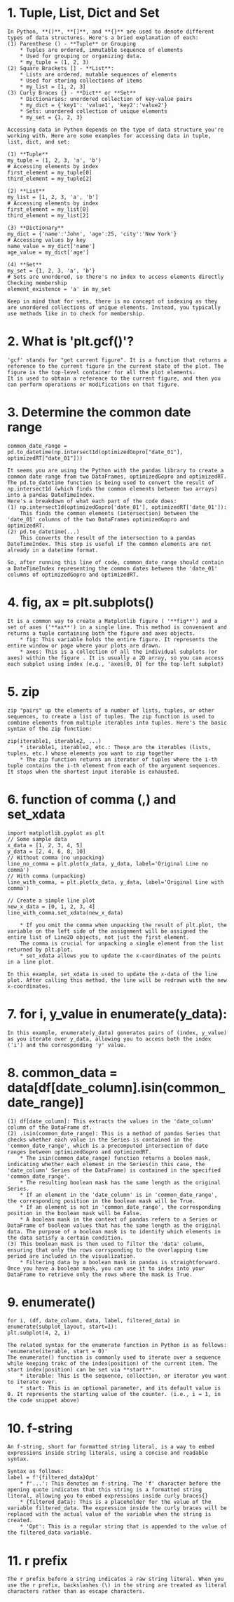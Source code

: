 # 1. Tuple, List, Dict and Set
    In Python, **()**, **[]**, and **{}** are used to denote different types of data structures. Here's a bried explanation of each:
    (1) Parenthese () - **Tuple** or Grouping
        * Tuples are ordered, immutable sequence of elements
        * Used for grouping or organizing data. 
        * my_tuple = (1, 2, 3)
    (2) Square Brackets [] - **List**:
        * Lists are ordered, mutable sequences of elements
        * Used for storing collections of items
        * my_list = [1, 2, 3]
    (3) Curly Braces {} - **Dict** or **Set**
        * Dictionaries: unordered collection of key-value pairs
        * my_dict = {'key1': 'value1', 'key2':'value2'}
        * Sets: unordered collection of unique elements
        * my_set = {1, 2, 3}
    
    Accessing data in Python depends on the type of data structure you're working with. Here are some examples for accessing data in tuple, list, dict, and set:

	(1) **Tuple**
	my_tuple = (1, 2, 3, 'a', 'b')
	# Accessing elements by index
	first_element = my_tuple[0]
	third_element = my_tuple[2]

	(2) **List**
	my_list = [1, 2, 3, 'a', 'b']
	# Accessing elements by index
	first_element = my_list[0]
	third_element = my_list[2]

	(3) **Dictionary**
	my_dict = {'name':'John', 'age':25, 'city':'New York'}
	# Accessing values by key
	name_value = my_dict['name']
	age_value = my_dict['age']
	
	(4) **Set**
	my_set = {1, 2, 3, 'a', 'b'}
	# Sets are unordered, so there's no index to access elements directly Checking membership
	element_existence = 'a' in my_set
	
	Keep in mind that for sets, there is no concept of indexing as they are unordered collections of unique elements. Instead, you typically use methods like in to check for membership.

# 2. What is 'plt.gcf()'?
    'gcf' stands for "get current figure". It is a function that returns a reference to the current figure in the current state of the plot. The figure is the top-level container for all the plot elements. 
    It is used to obtain a reference to the current figure, and then you can perform operations or modifications on that figure.

# 3. Determine the common date range

    common_date_range = pd.to_datetime(np.intersect1d(optimizedGopro["date_01"], optimizedRT["date_01"]))

    It seems you are using the Python with the pandas library to create a common date range from two DataFrames, optimizedGopro and optimizedRT. The pd.to_datetime function is being used to convert the result of np.intersect1d (which finds the common elements between two arrays) into a pandas DateTimeIndex.
    Here's a breakdown of what each part of the code does:
    (1) np.intersect1d(optimizedGopro['date_01'], optimizedRT['date_01']): 
        This finds the common elements (intersection) between the 'date_01' columns of the two DataFrames optimizedGopro and optimizedRT.
    (2) pd.to_datetime(...) 
        This converts the result of the intersection to a pandas DateTimeIndex. This step is useful if the common elements are not already in a datetime format.

    So, after running this line of code, common_date_range should contain a DateTimeIndex representing the common dates between the 'date_01' columns of optimizedGopro and optimizedRT.

# 4. fig, ax = plt.subplots() 
    It is a common way to create a Matplotlib figure ( '**fig**') and a set of axes ('**ax**') in a single line. This method is convenient and returns a tuple containing both the figure and axes objects.
        * fig: This variable holds the entire figure. It represents the entire window or page where your plots are drawn.
        * axes: This is a collection of all the individual subplots (or axes) within the figure . It is usually a 2D array, so you can access each subplot using index (e.g., 'axes[0, 0] for the top-left subplot)

# 5. **zip**
    zip "pairs" up the elements of a number of lists, tuples, or other sequences, to create a list of tuples. The zip function is used to combine elements from multiple iterables into tuples. Here's the basic syntax of the zip function:
    
    zip(iterable1, iterable2, ...)
	    * iterable1, iterable2, etc.: These are the iterables (lists, tuples, etc.) whose elements you want to zip together
	    * The zip function returns an iterator of tuples where the i-th tuple contains the i-th element from each of the argument sequences. It stops when the shortest input iterable is exhausted.

# 6. function of comma (,) and set_xdata

    import matplotlib.pyplot as plt
    // Some sample data
    x_data = [1, 2, 3, 4, 5]
    y_data = [2, 4, 6, 8, 10]
    // Without comma (no unpacking)
    line_no_comma = plt.plot(x_data, y_data, label='Original Line no comma')
    // With comma (unpacking)
    line_with_comma, = plt.plot(x_data, y_data, label='Original Line with comma')

    // Create a simple line plot
    new_x_data = [0, 1, 2, 3, 4]
    line_with_comma.set_xdata(new_x_data)

	    * If you omit the comma when unpacking the result of plt.plot, the variable on the left side of the assignment will be assigned the entire list of Line2D objects, not just the first element. 
	    The comma is crucial for unpacking a single element from the list returned by plt.plot.
	    * set_xdata allows you to update the x-coordinates of the points in a line plot. 
    
    In this example, set_xdata is used to update the x-data of the line plot. After calling this method, the line will be redrawn with the new x-coordinates.

# 7. for i, y_value in enumerate(y_data):
    In this example, enumerate(y_data) generates pairs of (index, y_value) as you iterate over y_data, allowing you to access both the index ('i') and the corresponding 'y' value.

# 8. common_data = data[df[date_column].isin(common_date_range)]
    (1) df[date_column]: This extracts the values in the 'date_column' column of the DataFrame df.
    (2) .isin(common_date_range): This is a method of pandas Series that checks whether each value in the Series is contained in the 'common_date_range', which is a precomputed intersection of date ranges between optimizedGopro and optimizedRT.
        * The isin(common_date_range) function returns a boolen mask, indicating whether each element in the Series(in this case, the 'date_column' Series of the DataFrame) is contained in the specified 'common_date_range'.
        * The resulting boolean mask has the same length as the original Series.
        * If an element in the 'date_column' is in 'common_date_range', the corresponding position in the boolean mask will be True.
        * If an element is not in 'common_date_range', the corresponding position in the boolean mask will be False.
        * A boolean mask in the context of pandas refers to a Series or DataFrame of boolean values that has the same length as the original data. The purpose of a boolean mask is to identify which elements in the data satisfy a certain condition.
    (3) This boolean mask is then used to filter the 'data' column, ensuring that only the rows corrsponding to the overlapping time period are included in the visualization.
        * Filtering data by a boolean mask in pandas is straightforward. Once you have a boolean mask, you can use it to index into your DataFrame to retrieve only the rows where the mask is True.

# 9. enumerate()
    for i, (df, date_column, data, label, filtered_data) in enumerate(subplot_layout, start=1):
    plt.subplot(4, 2, i)

    The related syntax for the enumerate function in Python is as follows:
    'enumerate(iterable, start = 0)'
    The enumerate() function is commonly used to iterate over a sequence while keeping trakc of the index(position) of the current item. The start index(position) can be set via **start**.
        * iterable: This is the sequence, collection, or iterator you want to iterate over.
        * start: This is an optional parameter, and its default value is 0. It represents the starting value of the counter. (i.e., i = 1, in the code snippet above)

# 10. f-string
    An f-string, short for formatted string literal, is a way to embed expressions inside string literals, using a concise and readable syntax.

    Syntax as follows:
    label = f'{filtered_data}Opt' 
        * f'...': This denotes an f-string. The 'f' character before the opening quote indicates that this string is a formatted string literal, allowing you to embed expressions inside curly braces{}
        * {filtered_data}: This is a placeholder for the value of the variable filtered_data. The expression inside the curly braces will be replaced with the actual value of the variable when the string is created.
        * 'Opt': This is a regular string that is appended to the value of the filtered_data variable.

# 11. r prefix
    The r prefix before a string indicates a raw string literal. When you use the r prefix, backslashes (\) in the string are treated as literal characters rather than as escape characters.
